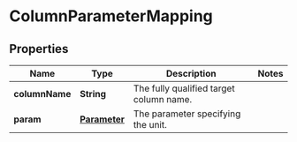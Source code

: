 
# ColumnParameterMapping

## Properties
Name | Type | Description | Notes
------------ | ------------- | ------------- | -------------
**columnName** | **String** | The fully qualified target column name. | 
**param** | [**Parameter**](Parameter.md) | The parameter specifying the unit. | 



